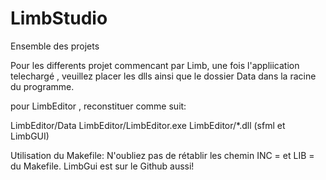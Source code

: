 # LimbStudio
Ensemble des projets

Pour les differents projet commencant par Limb, une fois l'appliication telechargé , 
veuillez placer les dlls ainsi que le dossier Data dans la racine du programme.

pour LimbEditor , reconstituer comme suit:

LimbEditor/Data
LimbEditor/LimbEditor.exe
LimbEditor/*.dll    (sfml et LimbGUI)

Utilisation du Makefile:
N'oubliez pas de rétablir les chemin INC = et LIB = du Makefile. LimbGui est sur le Github aussi!
